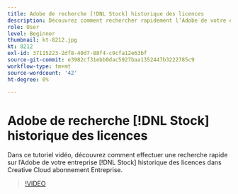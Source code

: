 ```yaml
---
title: Adobe de recherche [!DNL Stock] historique des licences
description: Découvrez comment rechercher rapidement l’Adobe de votre entreprise [!DNL Stock] historique des licences dans Creative Cloud abonnement Entreprise
role: User
level: Beginner
thumbnail: kt-8212.jpg
kt: 8212
exl-id: 37115223-2df8-40d7-88f4-c9cfa12e63bf
source-git-commit: e3982cf31ebb0dac5927baa1352447b3222785c9
workflow-type: tm+mt
source-wordcount: '42'
ht-degree: 0%

---
```


# Adobe de recherche [!DNL Stock] historique des licences

Dans ce tutoriel vidéo, découvrez comment effectuer une recherche rapide sur l’Adobe de votre entreprise [!DNL Stock] historique des licences dans Creative Cloud abonnement Entreprise.

>[!VIDEO](https://video.tv.adobe.com/v/335327?hidetitle=true)
